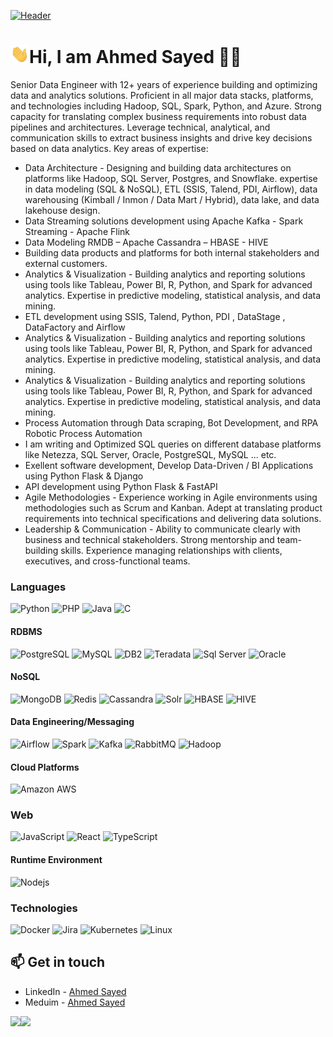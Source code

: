 [![Header](https://github.com/halfrost/halfrost/raw/master/icons/header_.png)](https://www.amsayed.dev/)<!-- If you want the template for my gif, email me! -->
# <img src="https://raw.githubusercontent.com/ABSphreak/ABSphreak/master/gifs/Hi.gif" width="30px">Hi, I am Ahmed Sayed 👨‍💻
<p>Senior Data Engineer with 12+ years of experience building and optimizing data and analytics solutions. Proficient in all major data stacks, platforms, and technologies including Hadoop, SQL, Spark, Python, and Azure. Strong capacity for translating complex business requirements into robust data pipelines and architectures. Leverage technical, analytical, and communication skills to extract business insights and drive key decisions based on data analytics.
Key areas of expertise:<p>
<ul>
  <li>Data Architecture - Designing and building data architectures on platforms like Hadoop, SQL Server, Postgres, and Snowflake. expertise in data modeling (SQL & NoSQL), ETL (SSIS, Talend, PDI, Airflow), data warehousing (Kimball / Inmon / Data Mart / Hybrid), data lake, and data lakehouse design. </li>
  <li>Data Streaming solutions development using Apache Kafka - Spark Streaming - Apache Flink </li>
  <li>Data Modeling RMDB – Apache Cassandra – HBASE - HIVE</li>
  <li>Building data products and platforms for both internal stakeholders and external customers.</li>
  <li>Analytics & Visualization - Building analytics and reporting solutions using tools like Tableau, Power BI, R, Python, and Spark for advanced analytics. Expertise in predictive modeling, statistical analysis, and data mining. </li>
  <li>ETL development using SSIS, Talend, Python, PDI , DataStage , DataFactory and Airflow </li>
    <li>Analytics & Visualization - Building analytics and reporting solutions using tools like Tableau, Power BI, R, Python, and Spark for advanced analytics. Expertise in predictive modeling, statistical analysis, and data mining. </li>
  <li>Analytics & Visualization - Building analytics and reporting solutions using tools like Tableau, Power BI, R, Python, and Spark for advanced analytics. Expertise in predictive modeling, statistical analysis, and data mining. </li>
  <li>Process Automation through Data scraping, Bot Development, and RPA Robotic Process Automation</li>
  <li>I am writing and Optimized SQL queries on different database platforms like Netezza, SQL Server, Oracle, PostgreSQL, MySQL ... etc.</li>
  <li>Exellent software development, Develop Data-Driven / BI Applications using Python Flask & Django  </li>
  <li>API development using Python Flask & FastAPI</li>
  <li>Agile Methodologies - Experience working in Agile environments using methodologies such as Scrum and Kanban. Adept at translating product requirements into technical specifications and delivering data solutions.</li>
  <li>Leadership & Communication - Ability to communicate clearly with business and technical stakeholders. Strong mentorship and team-building skills. Experience managing relationships with clients, executives, and cross-functional teams.</li>
</ul>



### Languages
![Python](https://img.shields.io/badge/-Python-000?&logo=python)
![PHP](https://img.shields.io/badge/-php-000?&logo=php&logoColor=ddc508)
![Java](https://img.shields.io/badge/-Java-000?&logo=Java&logoColor=007396)
![C](https://img.shields.io/badge/-C-000?&logo=C)

#### RDBMS

![PostgreSQL](https://img.shields.io/badge/-PostgreSQL-336791?style=for-the-badge&logo=postgresql)
![MySQL](https://img.shields.io/badge/-MySQL-4479A1?style=for-the-badge&logo=mysql&logoColor=white)
![DB2](https://img.shields.io/badge/-DB2-054ADA?style=for-the-badge&logo=ibm&logoColor=white)
![Teradata](https://img.shields.io/badge/-Teradata-336791?style=for-the-badge&logo=teradata)
![Sql Server](https://img.shields.io/badge/-MSSql-336791?style=for-the-badge&logo=microsoft)
![Oracle](https://img.shields.io/badge/-Oracle-F80000?style=for-the-badge&logo=Oracle&logoColor=white)


#### NoSQL

![MongoDB](https://img.shields.io/badge/-MongoDB-47A248?style=for-the-badge&logo=mongodb&logoColor=white)
![Redis](https://img.shields.io/badge/-Redis-DC382D?style=for-the-badge&logo=Redis&logoColor=white)
![Cassandra](https://img.shields.io/badge/-Cassandra-1287B1?style=for-the-badge&logo=apache-cassandra&logoColor=white)
![Solr](https://img.shields.io/badge/-Solr-D9411E?style=for-the-badge&logo=apache-solr&logoColor=white)
![HBASE](https://img.shields.io/badge/-HBase-D9411E?style=for-the-badge&logo=apache-solr&logoColor=green)
![HIVE](https://img.shields.io/badge/-HBase-D9411E?style=for-the-badge&logo=apache-solr&logoColor=green)


#### Data Engineering/Messaging

![Airflow](https://img.shields.io/badge/-Airflow-007A88?style=for-the-badge&logo=apache-airflow&logoColor=white)
![Spark](https://img.shields.io/badge/-Spark-E25A1C?style=for-the-badge&logo=apache-spark&logoColor=white)
![Kafka](https://img.shields.io/badge/-Kafka-000000?style=for-the-badge&logo=apache-kafka&logoColor=white)
![RabbitMQ](https://img.shields.io/badge/-RabbitMQ-FF6600?style=for-the-badge&logo=rabbitmq&logoColor=white)
![Hadoop](https://img.shields.io/badge/-Hadoop-FF6600?style=for-the-badge&logo=hadoop&logo=hadoop)

#### Cloud Platforms

![Amazon AWS](https://img.shields.io/badge/Amazon%20AWS-232F3E?style=for-the-badge&logo=amazon-aws)

### Web
![JavaScript](https://img.shields.io/badge/-JavaScript-000?&logo=JavaScript&logoColor=ddc508)
![React](https://img.shields.io/badge/-React-000?&logo=React&logoColor=ddc508)
![TypeScript](https://img.shields.io/badge/-TypeScript-000?&logo=TypeScript&logoColor=007ACC)

#### Runtime Environment

![Nodejs](https://img.shields.io/badge/-Nodejs-339933?style=for-the-badge&logo=Node.js&logoColor=white)

### Technologies

![Docker](https://img.shields.io/badge/-Docker-000?&logo=Docker)
![Jira](https://img.shields.io/badge/-Jira-000?&logo=Jira-Software&logoColor=0052CC)
![Kubernetes](https://img.shields.io/badge/-Kubernetes-000?&logo=Kubernetes)
![Linux](https://img.shields.io/badge/-Linux-000?&logo=Linux&logoColor=FCC624)

## 📫 Get in touch

- LinkedIn - [Ahmed Sayed](https://www.linkedin.com/in/amsayeed/)
- Meduim - [Ahmed Sayed](https://amsayed.medium.com)

 



<a href="#"><img height="137px" src="https://github-readme-stats.vercel.app/api?username=amsayeed&hide_title=true&hide_border=true&show_icons=true&include_all_commits=true&count_private=true&line_height=21&text_color=000&icon_color=000&bg_color=0,ea6161,ffc64d,fffc4d,52fa5a&theme=graywhite" /><!-- wi*quL3fcV --><img height="137px" src="https://github-readme-stats.vercel.app/api/top-langs/?username=amsayeed&hide=html&hide_title=true&hide_border=true&layout=compact&langs_count=7&exclude_repo=comp426,Redventures-Movie-Quotes&text_color=000&icon_color=fff&bg_color=0,52fa5a,4dfcff,c64dff&theme=graywhite" /></a>

